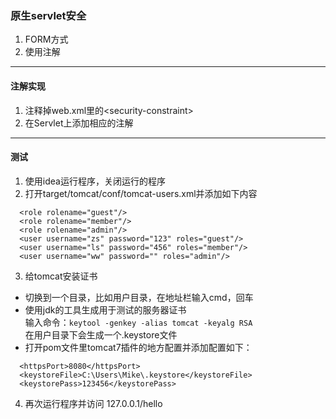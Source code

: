 ### 原生servlet安全
1. FORM方式
2. 使用注解
---
#### 注解实现
1. 注释掉web.xml里的&lt;security-constraint&gt;
2. 在Servlet上添加相应的注解
---
#### 测试
1. 使用idea运行程序，关闭运行的程序
2. 打开target/tomcat/conf/tomcat-users.xml并添加如下内容
```
  <role rolename="guest"/>
  <role rolename="member"/>
  <role rolename="admin"/>
  <user username="zs" password="123" roles="guest"/>
  <user username="ls" password="456" roles="member"/>
  <user username="ww" password="" roles="admin"/>
```
3. 给tomcat安装证书
  - 切换到一个目录，比如用户目录，在地址栏输入cmd，回车
  - 使用jdk的工具生成用于测试的服务器证书   
        输入命令：` keytool -genkey -alias tomcat -keyalg RSA `   
        在用户目录下会生成一个.keystore文件
  - 打开pom文件里tomcat7插件的地方配置并添加配置如下：   
```
  <httpsPort>8080</httpsPort>
  <keystoreFile>C:\Users\Mike\.keystore</keystoreFile>
  <keystorePass>123456</keystorePass>
```
4. 再次运行程序并访问 127.0.0.1/hello

